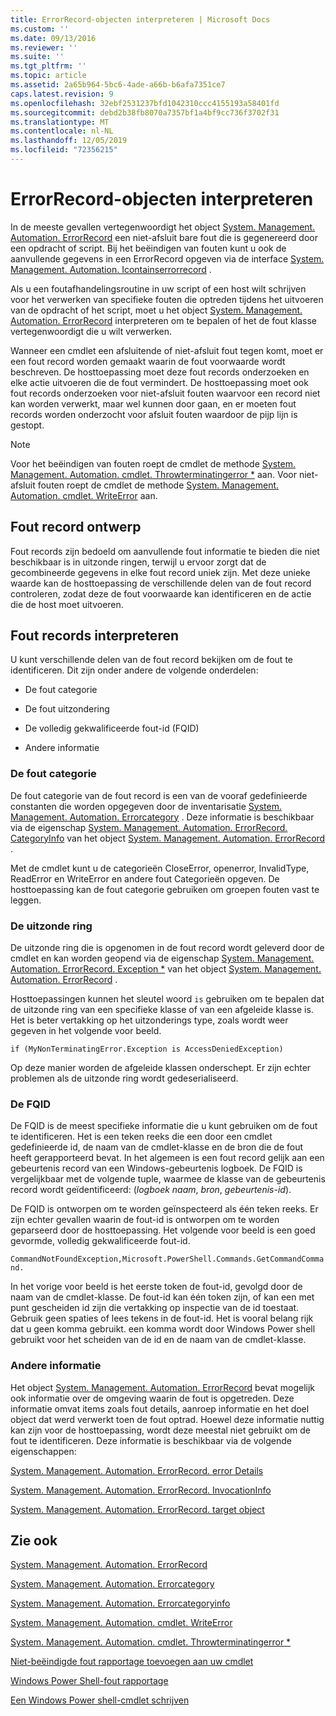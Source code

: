 ```yaml
---
title: ErrorRecord-objecten interpreteren | Microsoft Docs
ms.custom: ''
ms.date: 09/13/2016
ms.reviewer: ''
ms.suite: ''
ms.tgt_pltfrm: ''
ms.topic: article
ms.assetid: 2a65b964-5bc6-4ade-a66b-b6afa7351ce7
caps.latest.revision: 9
ms.openlocfilehash: 32ebf2531237bfd1042310ccc4155193a58401fd
ms.sourcegitcommit: debd2b38fb8070a7357bf1a4bf9cc736f3702f31
ms.translationtype: MT
ms.contentlocale: nl-NL
ms.lasthandoff: 12/05/2019
ms.locfileid: "72356215"
---
```

# <a name="interpreting-errorrecord-objects"></a>ErrorRecord-objecten interpreteren

In de meeste gevallen vertegenwoordigt het object [System. Management. Automation. ErrorRecord](/dotnet/api/System.Management.Automation.ErrorRecord) een niet-afsluit bare fout die is gegenereerd door een opdracht of script. Bij het beëindigen van fouten kunt u ook de aanvullende gegevens in een ErrorRecord opgeven via de interface [System. Management. Automation. Icontainserrorrecord](/dotnet/api/System.Management.Automation.IContainsErrorRecord) .

Als u een foutafhandelingsroutine in uw script of een host wilt schrijven voor het verwerken van specifieke fouten die optreden tijdens het uitvoeren van de opdracht of het script, moet u het object [System. Management. Automation. ErrorRecord](/dotnet/api/System.Management.Automation.ErrorRecord) interpreteren om te bepalen of het de fout klasse vertegenwoordigt die u wilt verwerken.

Wanneer een cmdlet een afsluitende of niet-afsluit fout tegen komt, moet er een fout record worden gemaakt waarin de fout voorwaarde wordt beschreven. De hosttoepassing moet deze fout records onderzoeken en elke actie uitvoeren die de fout vermindert. De hosttoepassing moet ook fout records onderzoeken voor niet-afsluit fouten waarvoor een record niet kan worden verwerkt, maar wel kunnen door gaan, en er moeten fout records worden onderzocht voor afsluit fouten waardoor de pijp lijn is gestopt.

> [!NOTE]
> Voor het beëindigen van fouten roept de cmdlet de methode [System. Management. Automation. cmdlet. Throwterminatingerror *](/dotnet/api/System.Management.Automation.Cmdlet.ThrowTerminatingError) aan. Voor niet-afsluit fouten roept de cmdlet de methode [System. Management. Automation. cmdlet. WriteError](/dotnet/api/System.Management.Automation.Cmdlet.WriteError) aan.

## <a name="error-record-design"></a>Fout record ontwerp

Fout records zijn bedoeld om aanvullende fout informatie te bieden die niet beschikbaar is in uitzonde ringen, terwijl u ervoor zorgt dat de gecombineerde gegevens in elke fout record uniek zijn. Met deze unieke waarde kan de hosttoepassing de verschillende delen van de fout record controleren, zodat deze de fout voorwaarde kan identificeren en de actie die de host moet uitvoeren.

## <a name="interpreting-error-records"></a>Fout records interpreteren

U kunt verschillende delen van de fout record bekijken om de fout te identificeren. Dit zijn onder andere de volgende onderdelen:

- De fout categorie

- De fout uitzondering

- De volledig gekwalificeerde fout-id (FQID)

- Andere informatie

### <a name="the-error-category"></a>De fout categorie

De fout categorie van de fout record is een van de vooraf gedefinieerde constanten die worden opgegeven door de inventarisatie [System. Management. Automation. Errorcategory](/dotnet/api/System.Management.Automation.ErrorCategory) . Deze informatie is beschikbaar via de eigenschap [System. Management. Automation. ErrorRecord. CategoryInfo](/dotnet/api/System.Management.Automation.ErrorRecord.CategoryInfo) van het object [System. Management. Automation. ErrorRecord](/dotnet/api/System.Management.Automation.ErrorRecord) .

Met de cmdlet kunt u de categorieën CloseError, openerror, InvalidType, ReadError en WriteError en andere fout Categorieën opgeven. De hosttoepassing kan de fout categorie gebruiken om groepen fouten vast te leggen.

### <a name="the-exception"></a>De uitzonde ring

De uitzonde ring die is opgenomen in de fout record wordt geleverd door de cmdlet en kan worden geopend via de eigenschap [System. Management. Automation. ErrorRecord. Exception *](/dotnet/api/System.Management.Automation.ErrorRecord.Exception) van het object [System. Management. Automation. ErrorRecord](/dotnet/api/System.Management.Automation.ErrorRecord) .

Hosttoepassingen kunnen het sleutel woord `is` gebruiken om te bepalen dat de uitzonde ring van een specifieke klasse of van een afgeleide klasse is. Het is beter vertakking op het uitzonderings type, zoals wordt weer gegeven in het volgende voor beeld.

`if (MyNonTerminatingError.Exception is AccessDeniedException)`

Op deze manier worden de afgeleide klassen onderschept. Er zijn echter problemen als de uitzonde ring wordt gedeserialiseerd.

### <a name="the-fqid"></a>De FQID

De FQID is de meest specifieke informatie die u kunt gebruiken om de fout te identificeren. Het is een teken reeks die een door een cmdlet gedefinieerde id, de naam van de cmdlet-klasse en de bron die de fout heeft gerapporteerd bevat. In het algemeen is een fout record gelijk aan een gebeurtenis record van een Windows-gebeurtenis logboek. De FQID is vergelijkbaar met de volgende tuple, waarmee de klasse van de gebeurtenis record wordt geïdentificeerd: (*logboek naam*, *bron*, *gebeurtenis-id*).

De FQID is ontworpen om te worden geïnspecteerd als één teken reeks. Er zijn echter gevallen waarin de fout-id is ontworpen om te worden geparseerd door de hosttoepassing. Het volgende voor beeld is een goed gevormde, volledig gekwalificeerde fout-id.

`CommandNotFoundException,Microsoft.PowerShell.Commands.GetCommandCommand.`

In het vorige voor beeld is het eerste token de fout-id, gevolgd door de naam van de cmdlet-klasse. De fout-id kan één token zijn, of kan een met punt gescheiden id zijn die vertakking op inspectie van de id toestaat. Gebruik geen spaties of lees tekens in de fout-id. Het is vooral belang rijk dat u geen komma gebruikt. een komma wordt door Windows Power shell gebruikt voor het scheiden van de id en de naam van de cmdlet-klasse.

### <a name="other-information"></a>Andere informatie

Het object [System. Management. Automation. ErrorRecord](/dotnet/api/System.Management.Automation.ErrorRecord) bevat mogelijk ook informatie over de omgeving waarin de fout is opgetreden. Deze informatie omvat items zoals fout details, aanroep informatie en het doel object dat werd verwerkt toen de fout optrad. Hoewel deze informatie nuttig kan zijn voor de hosttoepassing, wordt deze meestal niet gebruikt om de fout te identificeren. Deze informatie is beschikbaar via de volgende eigenschappen:

[System. Management. Automation. ErrorRecord. error Details](/dotnet/api/System.Management.Automation.ErrorRecord.ErrorDetails)

[System. Management. Automation. ErrorRecord. InvocationInfo](/dotnet/api/System.Management.Automation.ErrorRecord.InvocationInfo)

[System. Management. Automation. ErrorRecord. target object](/dotnet/api/System.Management.Automation.ErrorRecord.TargetObject)

## <a name="see-also"></a>Zie ook

[System. Management. Automation. ErrorRecord](/dotnet/api/System.Management.Automation.ErrorRecord)

[System. Management. Automation. Errorcategory](/dotnet/api/System.Management.Automation.ErrorCategory)

[System. Management. Automation. Errorcategoryinfo](/dotnet/api/System.Management.Automation.ErrorCategoryInfo)

[System. Management. Automation. cmdlet. WriteError](/dotnet/api/System.Management.Automation.Cmdlet.WriteError)

[System. Management. Automation. cmdlet. Throwterminatingerror *](/dotnet/api/System.Management.Automation.Cmdlet.ThrowTerminatingError)

[Niet-beëindigde fout rapportage toevoegen aan uw cmdlet](./adding-non-terminating-error-reporting-to-your-cmdlet.md)

[Windows Power Shell-fout rapportage](./error-reporting-concepts.md)

[Een Windows Power shell-cmdlet schrijven](./writing-a-windows-powershell-cmdlet.md)
